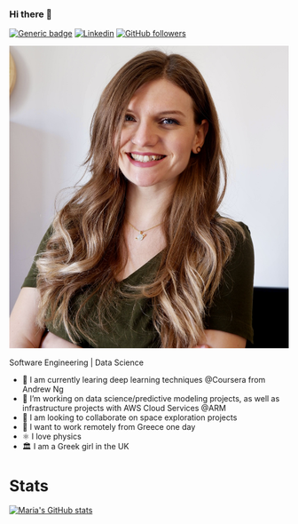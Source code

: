 ### Hi there 👋

[![Generic badge](https://img.shields.io/website?label=https://punchyou.github.io/&style=flat-square&url=https://punchyou.github.io)](https://punchyou.github.io/)
[![Linkedin](https://img.shields.io/badge/-LinkedIn-222222?style=flat-square&logo=Linkedin&logoColor=blue&link=https://www.linkedin.com/in/louiskueh/)](https://www.linkedin.com/in/maria-pantsiou/)
[![GitHub followers](https://img.shields.io/github/followers/punchyou.svg?style=social&label=Follow&maxAge=2592000)](https://github.com/louiskueh?tab=followers)

![background](maria.jpg)

Software Engineering | Data Science

- 🌱 I am currently learing deep learning techniques @Coursera from Andrew Ng
- 🔭 I’m working on data science/predictive modeling projects, as well as infrastructure projects with AWS Cloud Services @ARM
- 👯 I am looking to collaborate on space exploration projects
- 🤔 I want to work remotely from Greece one day
- ⚛️ I love physics
- 🏛 I am a Greek girl in the UK


# Stats

[![Maria's GitHub stats](https://github-readme-stats.vercel.app/api?username=punchyou&show_icons=true&theme=dark)](https://github.com/anuraghazra/github-readme-stats)
